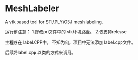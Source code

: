# MeshLabeler
A vtk based tool for STL\PLY\OBJ mesh labeling.

运行前注意： 
1.修改pri文件中的 vtk环境路径。
2.仅支持release

主程序在 label.CPP中， 不知为何，项目中无法添加 label.cpp文件。

后续将label.cpp 以类的方式来调用。
